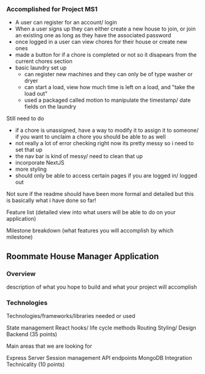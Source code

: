 ### Accomplished for Project MS1
- A user can register for an account/ login
- When a user signs up they can either create a new house to join, or join an existing one as long as they have the associated password 
- once logged in a user can view chores for their house or create new ones
- made a button for if a chore is completed or not so it disapears from the current chores section
- basic laundry set up
  - can register new machines and they can only be of type washer or dryer
  - can start a load, view how much time is left on a load, and "take the load out" 
  - used a packaged called motion to manipulate the timestamp/ date fields on the laundry


Still need to do
- if a chore is unassigned, have a way to modify it to assign it to someone/ if you want to unclaim a chore you should be able to as well
- not really a lot of error checking right now its pretty messy so i need to set that up
- the nav bar is kind of messy/ need to clean that up
- incorporate NextJS
- more styling
- should only be able to access certain pages if you are logged in/ logged out

Not sure if the readme should have been more formal and detailed but this is basically what i have done so far!


Feature list (detailed view into what users will be able to do on your application)

Milestone breakdown (what features you will accomplish by which milestone)


## Roommate House Manager Application 

### Overview 
description of what you hope to build and what your project will accomplish

### Technologies
Technologies/frameworks/libraries needed or used

State management
React hooks/ life cycle methods
Routing
Styling/ Design
Backend (35 points)

Main areas that we are looking for

Express Server
Session management
API endpoints
MongoDB Integration
Technicality (10 points)
